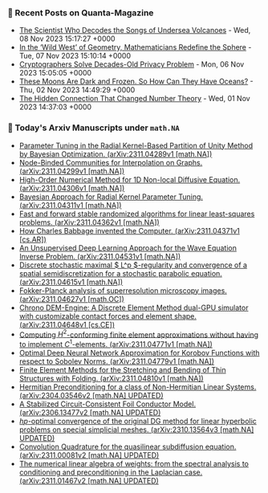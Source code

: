 ### 📝 Recent Posts on Quanta-Magazine
<!-- quanta starts -->
* <a href="https://www.quantamagazine.org/she-decodes-quakes-from-undersea-volcanoes-and-taylor-swift-20231108/">The Scientist Who Decodes the Songs of Undersea Volcanoes</a> - Wed, 08 Nov 2023 15:17:27 +0000
* <a href="https://www.quantamagazine.org/in-the-wild-west-of-geometry-mathematicians-redefine-the-sphere-20231107/">In the ‘Wild West’ of Geometry, Mathematicians Redefine the Sphere</a> - Tue, 07 Nov 2023 15:10:14 +0000
* <a href="https://www.quantamagazine.org/cryptographers-devise-an-approach-for-total-search-privacy-20231106/">Cryptographers Solve Decades-Old Privacy Problem</a> - Mon, 06 Nov 2023 15:05:05 +0000
* <a href="https://www.quantamagazine.org/icy-oceans-exist-on-far-off-moons-why-arent-they-frozen-solid-20231102/">These Moons Are Dark and Frozen. So How Can They Have Oceans?</a> - Thu, 02 Nov 2023 14:49:29 +0000
* <a href="https://www.quantamagazine.org/the-hidden-connection-that-changed-number-theory-20231101/">The Hidden Connection That Changed Number Theory</a> - Wed, 01 Nov 2023 14:37:03 +0000
<!-- quanta ends -->
### 📝 Today's Arxiv Manuscripts under ``math.NA``
<!-- arxiv-math-na starts -->
* <a href="http://arxiv.org/abs/2311.04289">Parameter Tuning in the Radial Kernel-Based Partition of Unity Method by Bayesian Optimization. (arXiv:2311.04289v1 [math.NA])</a>
* <a href="http://arxiv.org/abs/2311.04299">Node-Binded Communities for Interpolation on Graphs. (arXiv:2311.04299v1 [math.NA])</a>
* <a href="http://arxiv.org/abs/2311.04306">High-Order Numerical Method for 1D Non-local Diffusive Equation. (arXiv:2311.04306v1 [math.NA])</a>
* <a href="http://arxiv.org/abs/2311.04311">Bayesian Approach for Radial Kernel Parameter Tuning. (arXiv:2311.04311v1 [math.NA])</a>
* <a href="http://arxiv.org/abs/2311.04362">Fast and forward stable randomized algorithms for linear least-squares problems. (arXiv:2311.04362v1 [math.NA])</a>
* <a href="http://arxiv.org/abs/2311.04371">How Charles Babbage invented the Computer. (arXiv:2311.04371v1 [cs.AR])</a>
* <a href="http://arxiv.org/abs/2311.04531">An Unsupervised Deep Learning Approach for the Wave Equation Inverse Problem. (arXiv:2311.04531v1 [math.NA])</a>
* <a href="http://arxiv.org/abs/2311.04615">Discrete stochastic maximal $ L^p $-regularity and convergence of a spatial semidiscretization for a stochastic parabolic equation. (arXiv:2311.04615v1 [math.NA])</a>
* <a href="http://arxiv.org/abs/2311.04627">Fokker-Planck analysis of superresolution microscopy images. (arXiv:2311.04627v1 [math.OC])</a>
* <a href="http://arxiv.org/abs/2311.04648">Chrono DEM-Engine: A Discrete Element Method dual-GPU simulator with customizable contact forces and element shape. (arXiv:2311.04648v1 [cs.CE])</a>
* <a href="http://arxiv.org/abs/2311.04771">Computing $H^2$-conforming finite element approximations without having to implement $C^1$-elements. (arXiv:2311.04771v1 [math.NA])</a>
* <a href="http://arxiv.org/abs/2311.04779">Optimal Deep Neural Network Approximation for Korobov Functions with respect to Sobolev Norms. (arXiv:2311.04779v1 [math.NA])</a>
* <a href="http://arxiv.org/abs/2311.04810">Finite Element Methods for the Stretching and Bending of Thin Structures with Folding. (arXiv:2311.04810v1 [math.NA])</a>
* <a href="http://arxiv.org/abs/2304.03546">Hermitian Preconditioning for a class of Non-Hermitian Linear Systems. (arXiv:2304.03546v2 [math.NA] UPDATED)</a>
* <a href="http://arxiv.org/abs/2306.13477">A Stabilized Circuit-Consistent Foil Conductor Model. (arXiv:2306.13477v2 [math.NA] UPDATED)</a>
* <a href="http://arxiv.org/abs/2310.13564">$hp$-optimal convergence of the original DG method for linear hyperbolic problems on special simplicial meshes. (arXiv:2310.13564v3 [math.NA] UPDATED)</a>
* <a href="http://arxiv.org/abs/2311.00081">Convolution Quadrature for the quasilinear subdiffusion equation. (arXiv:2311.00081v2 [math.NA] UPDATED)</a>
* <a href="http://arxiv.org/abs/2311.01467">The numerical linear algebra of weights: from the spectral analysis to conditioning and preconditioning in the Laplacian case. (arXiv:2311.01467v2 [math.NA] UPDATED)</a>
<!-- arxiv-math-na ends -->
